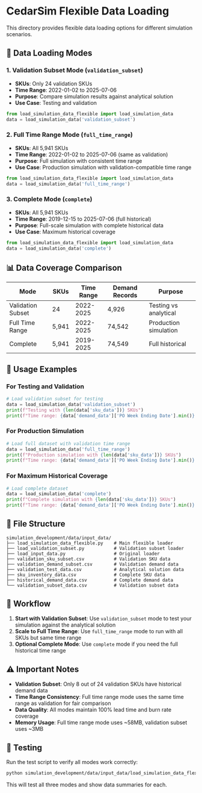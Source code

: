 # CedarSim Flexible Data Loading

This directory provides flexible data loading options for different simulation scenarios.

## 🎯 Data Loading Modes

### 1. **Validation Subset Mode** (`validation_subset`)
- **SKUs**: Only 24 validation SKUs
- **Time Range**: 2022-01-02 to 2025-07-06
- **Purpose**: Compare simulation results against analytical solution
- **Use Case**: Testing and validation

```python
from load_simulation_data_flexible import load_simulation_data
data = load_simulation_data('validation_subset')
```

### 2. **Full Time Range Mode** (`full_time_range`)
- **SKUs**: All 5,941 SKUs
- **Time Range**: 2022-01-02 to 2025-07-06 (same as validation)
- **Purpose**: Full simulation with consistent time range
- **Use Case**: Production simulation with validation-compatible time range

```python
from load_simulation_data_flexible import load_simulation_data
data = load_simulation_data('full_time_range')
```

### 3. **Complete Mode** (`complete`)
- **SKUs**: All 5,941 SKUs
- **Time Range**: 2019-12-15 to 2025-07-06 (full historical)
- **Purpose**: Full-scale simulation with complete historical data
- **Use Case**: Maximum historical coverage

```python
from load_simulation_data_flexible import load_simulation_data
data = load_simulation_data('complete')
```

## 📊 Data Coverage Comparison

| Mode | SKUs | Time Range | Demand Records | Purpose |
|------|------|------------|----------------|---------|
| Validation Subset | 24 | 2022-2025 | 4,926 | Testing vs analytical |
| Full Time Range | 5,941 | 2022-2025 | 74,542 | Production simulation |
| Complete | 5,941 | 2019-2025 | 74,549 | Full historical |

## 🚀 Usage Examples

### For Testing and Validation
```python
# Load validation subset for testing
data = load_simulation_data('validation_subset')
print(f"Testing with {len(data['sku_data'])} SKUs")
print(f"Time range: {data['demand_data']['PO Week Ending Date'].min()} to {data['demand_data']['PO Week Ending Date'].max()}")
```

### For Production Simulation
```python
# Load full dataset with validation time range
data = load_simulation_data('full_time_range')
print(f"Production simulation with {len(data['sku_data'])} SKUs")
print(f"Time range: {data['demand_data']['PO Week Ending Date'].min()} to {data['demand_data']['PO Week Ending Date'].max()}")
```

### For Maximum Historical Coverage
```python
# Load complete dataset
data = load_simulation_data('complete')
print(f"Complete simulation with {len(data['sku_data'])} SKUs")
print(f"Time range: {data['demand_data']['PO Week Ending Date'].min()} to {data['demand_data']['PO Week Ending Date'].max()}")
```

## 📁 File Structure

```
simulation_development/data/input_data/
├── load_simulation_data_flexible.py    # Main flexible loader
├── load_validation_subset.py           # Validation subset loader
├── load_input_data.py                  # Original loader
├── validation_sku_subset.csv           # Validation SKU data
├── validation_demand_subset.csv        # Validation demand data
├── validation_test_data.csv            # Analytical solution data
├── sku_inventory_data.csv              # Complete SKU data
├── historical_demand_data.csv          # Complete demand data
└── validation_subset_data.csv          # Validation subset data
```

## 🔄 Workflow

1. **Start with Validation Subset**: Use `validation_subset` mode to test your simulation against the analytical solution
2. **Scale to Full Time Range**: Use `full_time_range` mode to run with all SKUs but same time range
3. **Optional Complete Mode**: Use `complete` mode if you need the full historical time range

## ⚠️ Important Notes

- **Validation Subset**: Only 8 out of 24 validation SKUs have historical demand data
- **Time Range Consistency**: Full time range mode uses the same time range as validation for fair comparison
- **Data Quality**: All modes maintain 100% lead time and burn rate coverage
- **Memory Usage**: Full time range mode uses ~58MB, validation subset uses ~3MB

## 🧪 Testing

Run the test script to verify all modes work correctly:

```bash
python simulation_development/data/input_data/load_simulation_data_flexible.py
```

This will test all three modes and show data summaries for each.
